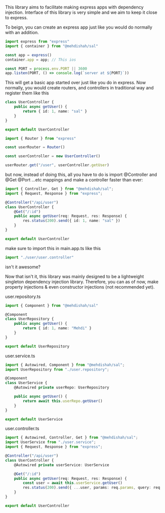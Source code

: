 This library aims to facilitate making express apps with dependency injection.
Interface of this library is very simple and we aim to keep it close to express.

To beign, you can create an express app just like you would do normally with an addition.

```ts
import express from "express"
import { container } from "@mehdishah/sal"

const app = express()
container.app = app; // This ios 

const PORT = process.env.PORT || 3600
app.listen(PORT, () => console.log(`server at ${PORT}`))
```

This will get a basic app started over just like you do in express.
Now normally, you would create routers, and controllers in traditional way and register them like this

```ts
class UserController {
    public async getUser() {
        return { id: 1, name: "sal" }
    }
}

export default UserController
```

```ts
import { Router } from "express"

const userRouter = Router()

const userController = new UserController()

userRouter.get("/user", userController.getUser)

```

but now, instead of doing this, all you have to do is import @Controller and @Get @Port ...etc mappings
and make a controller faster than ever:

```ts
import { Controller, Get } from "@mehdishah/sal";
import { Request, Response } from "express";

@Controller("/api/user")
class UserController {
    @Get("/:id")
    public async getUser(req: Request, res: Response) {
        res.status(200).send({ id: 1, name: "sal" })   
    }
}

export default UserController
```

make sure to import this in main.app.ts like this

```ts
import "./user/user.controller"
```

isn't it awesome?

Now that isn't it, this library was mainly designed to be a lightweight singleton dependency injection library.
Therefore, you can as of now, make property injections & even constructor injections (not recommended yet).

user.repository.ts
```ts
import { Component } from "@mehdishah/sal"

@Component
class UserRepository {
    public async getUser() {
        return { id: 1, name: "Mehdi" }
    }
}

export default UserRepository
```

user.service.ts
```ts
import { Autowired, Component } from "@mehdishah/sal";
import UserRepository from "./user.repository";

@Component
class UserService {
    @Autowired private userRepo: UserRepository

    public async getUser() {
        return await this.userRepo.getUser() 
    }
}

export default UserService
```

user.controller.ts
```ts
import { Autowired, Controller, Get } from "@mehdishah/sal";
import UserService from "./user.service";
import { Request, Response } from "express";

@Controller("/api/user")
class UserController {
    @Autowired private userService: UserService

    @Get("/:id")
    public async getUser(req: Request, res: Response) {
        const user = await this.userService.getUser()
        res.status(200).send({ ...user, params: req.params, query: req.query })   
    }
}

export default UserController
```